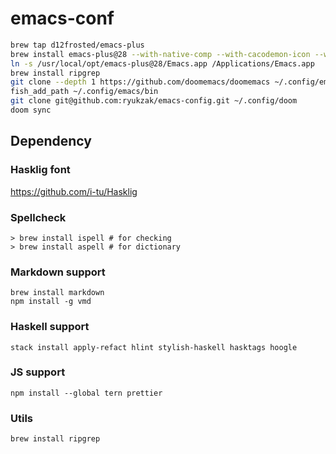 # emacs-conf

```sh
brew tap d12frosted/emacs-plus
brew install emacs-plus@28 --with-native-comp --with-cacodemon-icon --with-no-titlebar-and-round-corners
ln -s /usr/local/opt/emacs-plus@28/Emacs.app /Applications/Emacs.app
brew install ripgrep
git clone --depth 1 https://github.com/doomemacs/doomemacs ~/.config/emacs
fish_add_path ~/.config/emacs/bin
git clone git@github.com:ryukzak/emacs-config.git ~/.config/doom
doom sync
```

## Dependency

### Hasklig font
https://github.com/i-tu/Hasklig

### Spellcheck
``` console
> brew install ispell # for checking
> brew install aspell # for dictionary
```

### Markdown support
```
brew install markdown
npm install -g vmd
```

### Haskell support
```
stack install apply-refact hlint stylish-haskell hasktags hoogle
```

### JS support
```
npm install --global tern prettier
```

### Utils
```
brew install ripgrep
```
